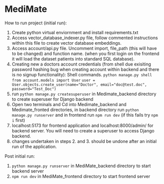 # MediMate

How to run project (initial run):

1. Create python virtual enviornment and install requirements.txt
2. Access vector_database_indexer.py file, follow commented instructions within this file to create vector database embeddings.
3. Access account/api.py file. Uncomment import, file_path (this will have to be changed) and function name. (when you first login on the frontend it will load the dataset patients into standard SQL database).
4. Creating new a doctors account credentials (from shell due exisiting password hashing bug when creating account within backend and there is no signup functionality): Shell commands.
    `python manage.py shell`
    `from account.models import User`
    `user = User.objects.create_user(name="Doctor", email="doc@test.doc", password="Test_Doc")`
5. run `python manage.py createsuperuser` in Medimate_backend directory to create superuser for Django backend
6. Open two terminals and Cd into Medimate_backend and Medimate_fronted directories, in backend directory run `python manage.py runserver` and in frontend run `npm run dev` (if this     fails try `npm i` first)
7. localhost:5173 for frontend application and localhost:8000/admin/ for backend server. You will need to create a superuser to access Django backend.
8. changes undertaken in steps 2. and 3. should be undone after an initial run of the application.  


Post initial run:
1. `python manage.py runserver` in MediMate_backend directory to start backend server
2. `npm run dev` in MediMate_frontend directory to start frontend server






